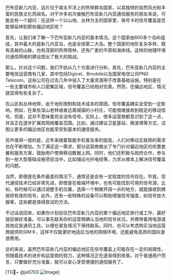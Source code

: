巴布亚新几内亚，这片位于南太平洋上的热带群岛国家，以其独特的自然风光和丰富的民族文化而闻名。对于许多初次接触巴布亚新几内亚通信服务的朋友来说，可能会有一个疑问：在这样一个以山地、丛林为主的国家里，保号卡的信号覆盖是否能够延伸到那些偏远地区呢？

首先，让我们来了解一下巴布亚新几内亚的基本情况。这个国家由600多个岛屿组成，其中最大的是新几内亚岛，也是全球第二大岛。整个国家的地形复杂多样，既有高耸的山脉，也有茂密的热带雨林，还有广袤的平原和海岸线。这样的地理环境对通信网络的建设提出了极大的挑战。

那么，针对这个问题，我们不妨从几个方面进行分析。首先，巴布亚新几内亚的主要电信运营商有几家，其中包括Digicel、Bmobile以及国家电信公司PNG Telecom。这些公司在过去几年中投入了大量资源用于改善基础设施，特别是在一些主要城市和人口密集区域，信号覆盖已经相对完善。然而，在偏远地区，情况就显得有些复杂了。

在山区和丛林地带，由于地形限制和技术成本的原因，信号覆盖确实会受到一定影响。例如，在某些深山老林或者远离城镇的小村庄，可能很难接收到稳定的移动信号。但是，这并不意味着完全没有信号。实际上，很多运营商都意识到了这一点，并且正在逐步扩展其网络覆盖范围。比如，通过建设卫星基站、微波塔等方式，试图让更多的偏远地区也能享受到基本的通信服务。

另外值得一提的是，近年来随着智能手机普及率的提高，人们对移动互联网的需求也在不断增加。为了满足这一需求，部分运营商推出了专门针对偏远地区的优惠套餐和服务方案，鼓励用户使用移动数据上网。同时，他们还积极与政府合作，参与到一些大型基础设施项目当中，比如铺设光纤电缆等，力求从根本上解决信号覆盖的问题。

当然，即便是在条件最差的情况下，通常还是会有一定程度的信号存在。毕竟，现代通信技术已经非常先进，即使是在极端环境中，也有可能找到可用的信号源。比如，有时候可以通过调整手机位置，选择一个稍微开阔一点的地方，就能接收到微弱但有效的信号。此外，还有一些特殊的设备可以帮助增强信号强度，如信号放大器等，这些都是值得尝试的方法。

不过话说回来，如果你计划前往巴布亚新几内亚的某个偏远地区旅行或工作，最好提前做好准备。可以事先联系你的运营商确认当地的信号状况，并携带备用电源或其他应急通讯工具，以便在紧急情况下保持联系。同时，也可以考虑购买当地运营商提供的SIM卡，这样不仅能更好地适应当地的网络环境，还能避免高昂的国际漫游费用。

总的来说，虽然巴布亚新几内亚的偏远地区在信号覆盖上可能存在一定的局限性，但随着技术的进步和运营商的努力，这种情况正在逐渐得到改善。对于普通用户而言，只要做好充分准备，就可以安心享受便捷的通信服务了。

[TG💪+ @jx0703 ![Image](https://github.com/user-attachments/assets/dbca1d08-cadb-493c-b0ec-ad6f7a83f270)]